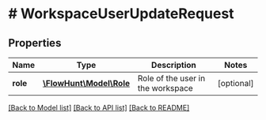 # # WorkspaceUserUpdateRequest

## Properties

Name | Type | Description | Notes
------------ | ------------- | ------------- | -------------
**role** | [**\FlowHunt\Model\Role**](Role.md) | Role of the user in the workspace | [optional]

[[Back to Model list]](../../README.md#models) [[Back to API list]](../../README.md#endpoints) [[Back to README]](../../README.md)
